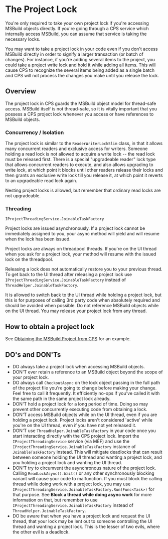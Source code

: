 # The Project Lock

You're only required to take your own project lock if you're accessing
MSBuild objects directly. If you're going through a CPS service which
internally access MSBuild, you can assume that service is taking the
necessary locks.

You may want to take a project lock in your code even if you don't access
MSBuild directly in order to signify a larger transaction (or batch of
changes). For instance, if you're adding several items to the project,
you could take a project write lock and hold it while adding all items.
This will cause CPS to recognize the several items being added as a single
batch and CPS will not process the changes you make until you release the
lock.

## Overview

The project lock in CPS guards the MSBuild object model for thread-safe
access. MSBuild itself is not thread-safe, so it is vitally important
that you possess a CPS project lock whenever you access or have references
to MSBuild objects.

### Concurrency / Isolation

The project lock is similar to the `ReaderWriterLockSlim` class, in that it
allows many concurrent readers and exclusive access for writers. Someone
holding a read lock is not allowed to acquire a write lock -- the read
lock must be released first. There is a special "upgradeable reader" lock
type that allows concurrent readers to execute, and also allows upgrading
to write lock, at which point it blocks until other readers release their
locks and then grants an exclusive write lock till you release it, at
which point it reverts to an upgradeable read lock again.

Nesting project locks is allowed, but remember that ordinary read locks
are not upgradeable.

### Threading

`IProjectThreadingService.JoinableTaskFactory`

Project locks are issued asynchronously. If a project lock cannot be
immediately assigned to you, your async method will yield and will resume
when the lock has been issued.

Project locks are always on threadpool threads. If you're on the UI thread
when you ask for a project lock, your method will resume with the issued
lock on the threadpool.

Releasing a lock does not automatically restore you to your previous thread. 
To get back to the UI thread after releasing a project lock use 
`IProjectThreadingService.JoinableTaskFactory` instead of `ThreadHelper.JoinableTaskFactory`.

It is allowed to switch back to the UI thread while holding a project
lock, but this is for purposes of calling 3rd party code when absolutely
required and should be avoided when possible. Do not reference MSBuild
objects while on the UI thread. You may release your project lock from
any thread.

## How to obtain a project lock

See [Obtaining the MSBuild.Project from CPS](../automation/obtaining_the_MSBuild.Project_from_CPS.md)
for an example.

## DO's and DON'Ts

- DO always take a project lock when accessing MSBuild objects.
- DON'T ever retain a reference to an MSBuild object beyond the scope of 
  your project lock.
- DO always call `CheckoutAsync` on the lock object passing in the full 
  path of the project file you're going to change before making your change. 
  Feel free to call it frequently. It efficiently no-ops if you've called 
  it with the same path in the same project lock already.
- DON'T hold a project lock for a long period of time. Doing so may prevent 
  other concurrently executing code from obtaining a lock.
- DON'T access MSBuild objects while on the UI thread, even if you are 
  holding a project lock. Project locks aren't considered 'active' while 
  you're on the UI thread, even if you have not yet released it.
- DON'T use `ThreadHelper.JoinableTaskFactory` in your code once you start 
  interacting directly with the CPS project lock. Import the 
  `IProjectThreadingService` service (via MEF) and use the `IProjectThreadingService.JoinableTaskFactory` 
  instance of `JoinableTaskFactory` instead. This will mitigate deadlocks 
  that can result between someone holding the UI thread and wanting a 
  project lock, and you holding a project lock and wanting the UI thread.
- DON'T try to circumvent the asynchronous nature of the project lock. 
  Calling `ReadLockAsync().Wait()` or any other synchronously blocking 
  variant will cause your code to malfunction. If you must block the calling 
  thread while doing work with a project lock, you may use 
  `IProjectThreadingService.JoinableTaskFactory.Run(Func<Task>)` for that purpose. See **Block 
  a thread while doing async work** for more information on that, but 
  remember to use `IProjectThreadingService.JoinableTaskFactory` instead of 
  `ThreadHelper.JoinableTaskFactory`.
- DO be aware that when you have a project lock and request the UI thread, 
  that your lock may be lent out to someone controlling the UI thread and 
  wanting a project lock. This is the lesser of two evils, where the 
  other evil is a deadlock.
